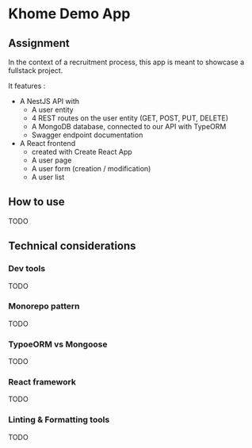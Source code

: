 # Khome Demo App

## Assignment

In the context of a recruitment process, this app is meant to showcase a fullstack project.

It features :

- A NestJS API with
  - A user entity
  - 4 REST routes on the user entity (GET, POST, PUT, DELETE)
  - A MongoDB database, connected to our API with TypeORM
  - Swagger endpoint documentation
- A React frontend
  - created with Create React App
  - A user page
  - A user form (creation / modification)
  - A user list

## How to use

TODO

## Technical considerations

### Dev tools

TODO

### Monorepo pattern

TODO

### TypoeORM vs Mongoose

TODO

### React framework

TODO

### Linting & Formatting tools

TODO
